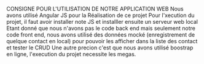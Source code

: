 CONSIGNE POUR L'UTILISATION DE NOTRE APPLICATION WEB
Nous avons utilisé Angular JS pour la Réalisation de ce projet
Pour l'xecution du projet, il faut avoir installer note JS et installler ensuite un serveur web local
Etant donné que nous n'avons pas le code back end mais seulement notre code front end, nous avons utilisé des données mocké (enregistrement de quelque contact en local) pour pouvoir les afficher dans la liste des contact et tester le CRUD
Une autre precion c'est que nous avons utilisé boostrap en ligne, l'execution du projet necessite les megas.
